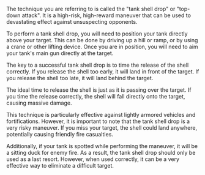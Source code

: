 ﻿The technique you are referring to is called the "tank shell drop" or "top-down
attack". It is a high-risk, high-reward maneuver that can be used to devastating
effect against unsuspecting opponents.

To perform a tank shell drop, you will need to position your tank directly above
your target. This can be done by driving up a hill or ramp, or by using a crane
or other lifting device. Once you are in position, you will need to aim your
tank's main gun directly at the target.

The key to a successful tank shell drop is to time the release of the
shell correctly. If you release the shell too early, it will land in front of
the target. If you release the shell too late, it will land behind the target.

The ideal time to release the shell is just as it is passing over the target. If
you time the release correctly, the shell will fall directly onto the target,
causing massive damage.

This technique is particularly effective against lightly armored vehicles and
fortifications. However, it is important to note that the tank shell drop is a
very risky maneuver. If you miss your target, the shell could land anywhere,
potentially causing friendly fire casualties.

Additionally, if your tank is spotted while performing the maneuver, it will be
a sitting duck for enemy fire. As a result, the tank shell drop should only be
used as a last resort. However, when used correctly, it can be a very effective
way to eliminate a difficult target.
